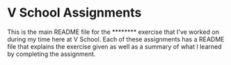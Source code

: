 V School Assignments  
====================

This is the main README file for the ******** exercise that I've worked on during my time here at V School. Each of these assignments has a README file that explains the exercise given as well as a summary of what I learned by completing the assignment.  
